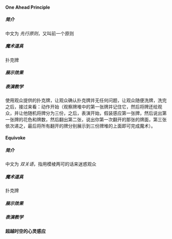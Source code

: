 #### One Ahead Principle

##### 简介

中文为 *先行原则*，又叫前一个原则

##### 魔术道具

扑克牌

##### 展示效果



##### 表演教学

使用观众提供的扑克牌，让观众确认扑克牌并无任何问题，让观众随便洗牌，洗完之后，接过来看：动作开始（观察牌堆中的第一张牌并记住它，然后将牌还给观众，并让他随机将牌分为三份，之后，表演开始，假装感应第一张牌，然后说出第一张牌的花色和牌数，然后翻出第二张，说出你第一次翻开的那张的牌面，第三张依次递之，最后将所有翻开的牌分别展示到三份牌堆的上面即可完成魔术）。

#### Equivoke

##### 简介

中文为 *双关语*，指用模棱两可的话来迷惑观众

##### 魔术道具

扑克牌

##### 展示效果



##### 表演教学

#### 超越时空的心灵感应



